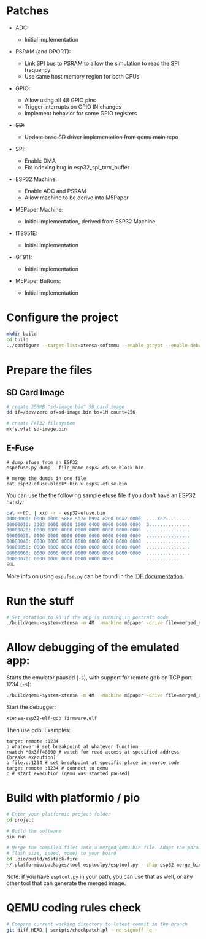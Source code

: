 # Patches

* ADC:
  * Initial implementation

* PSRAM (and DPORT):
  * Link SPI bus to PSRAM to allow the simulation to read the SPI frequency
  * Use same host memory region for both CPUs

* GPIO:
  * Allow using all 48 GPIO pins
  * Trigger interrupts on GPIO IN changes
  * Implement behavior for some GPIO registers

* ~~SD:~~
  * ~~Update base SD driver implementation from qemu main repo~~

* SPI:
  * Enable DMA
  * Fix indexing bug in esp32_spi_txrx_buffer

* ESP32 Machine:
  * Enable ADC and PSRAM
  * Allow machine to be derive into M5Paper

* M5Paper Machine:
  * Initial implementation, derived from ESP32 Machine

* IT8951E:
  * Initial implementation

* GT911:
  * Initial implementation

* M5Paper Buttons:
  * Initial implementation


# Configure the project

```bash
mkdir build
cd build
../configure --target-list=xtensa-softmmu --enable-gcrypt --enable-debug --disable-sanitizers --disable-strip --disable-user --disable-capstone --disable-vnc --prefix=/opt/esp-qemu --cc="ccache gcc"
```


# Prepare the files
## SD Card Image
```bash
# create 256MB "sd-image.bin" SD card image
dd if=/dev/zero of=sd-image.bin bs=1M count=256

# create FAT32 filesystem
mkfs.vfat sd-image.bin
```

## E-Fuse
```
# dump efuse from an ESP32
espefuse.py dump --file_name esp32-efuse-block.bin

# merge the dumps in one file
cat esp32-efuse-block*.bin > esp32-efuse.bin
```

You can use the the following sample efuse file if you don't have an ESP32 handy:
```bash
cat <<EOL | xxd -r - esp32-efuse.bin
00000000: 0000 0000 586e 5a7e b994 e200 00a2 0000  ....XnZ~........
00000010: 3303 0000 0000 1000 0400 0000 0000 0000  3...............
00000020: 0000 0000 0000 0000 0000 0000 0000 0000  ................
00000030: 0000 0000 0000 0000 0000 0000 0000 0000  ................
00000040: 0000 0000 0000 0000 0000 0000 0000 0000  ................
00000050: 0000 0000 0000 0000 0000 0000 0000 0000  ................
00000060: 0000 0000 0000 0000 0000 0000 0000 0000  ................
00000070: 0000 0000 0000 0000 0000 0000            ............
EOL
```

More info on using `espufse.py` can be found in the [IDF documentation](https://docs.espressif.com/projects/esptool/en/latest/esp32/espefuse/dump-cmd.html).


# Run the stuff
```bash
# Set rotation to 90 if the app is running in portrait mode
./build/qemu-system-xtensa -m 4M  -machine m5paper -drive file=merged_qemu.bin,if=mtd,format=raw -global driver=timer.esp32.timg,property=wdt_disable,value=true  -serial mon:stdio  -drive id=mysd,if=sd,format=raw,file=sd-image.bin,bus=0,unit=1 -drive id=efuse,if=none,format=raw,file=esp32-efuse.bin -global driver=it8951e,property=rotation,value=0
```


# Allow debugging of the emulated app:
Starts the emulator paused (`-S`), with support for remote gdb on TCP port 1234 (`-s`):
```bash
./build/qemu-system-xtensa -m 4M  -machine m5paper -drive file=merged_qemu.bin,if=mtd,format=raw -global driver=timer.esp32.timg,property=wdt_disable,value=true  -serial mon:stdio  -drive id=mysd,if=sd,format=raw,file=sd-image.bin,bus=0,unit=1 -drive id=efuse,if=none,format=raw,file=esp32-efuse.bin -global driver=it8951e,property=rotation,value=0 -S -s
```

Start the debugger:
```bash
xtensa-esp32-elf-gdb firmware.elf
```

Then use gdb. Examples:
```
target remote :1234
b whatever # set breakpoint at whatever function
rwatch *0x3ff48000 # watch for read access at specified address (breaks execution)
b file.c:1234 # set breakpoint at specific place in source code
target remote :1234 # connect to qemu
c # start execution (qemu was started paused)
```


#  Build with platformio / pio
```bash
# Enter your platformio project folder
cd project

# Build the software
pio run

# Merge the compiled files into a merged_qemu.bin file. Adapt the parameters 
# flash size, speed, mode) to your board
cd .pio/build/m5stack-fire
~/.platformio/packages/tool-esptoolpy/esptool.py --chip esp32 merge_bin -o merged_qemu.bin --flash_mode dio --flash_freq 40m --flash_size 16MB --fill-flash-size 16MB   0x1000 bootloader.bin   0x8000 partitions.bin   0x10000 firmware.bin
```

Note: if you have `esptool.py` in your path, you can use that as well, or any other tool that can generate the merged image.


# QEMU coding rules check
```bash
# Compare current working directory to latest commit in the branch
git diff HEAD | scripts/checkpatch.pl --no-signoff -q -
```

